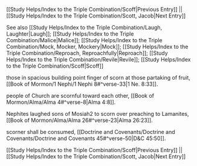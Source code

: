[[Study Helps/Index to the Triple Combination/Scoff|Previous Entry]]  ||  [[Study Helps/Index to the Triple Combination/Scott, Jacob|Next Entry]]

 See also [[Study Helps/Index to the Triple Combination/Laugh, Laughter|Laugh]]; [[Study Helps/Index to the Triple Combination/Malice|Malice]]; [[Study Helps/Index to the Triple Combination/Mock, Mocker, Mockery|Mock]]; [[Study Helps/Index to the Triple Combination/Reproach, Reproachfully|Reproach]]; [[Study Helps/Index to the Triple Combination/Revile|Revile]]; [[Study Helps/Index to the Triple Combination/Scoff|Scoff]]

 those in spacious building point finger of scorn at those partaking of fruit, [[Book of Mormon/1 Nephi/1 Nephi 8#^verse-33|1 Ne. 8:33]].

 people of Church are scornful toward each other, [[Book of Mormon/Alma/Alma 4#^verse-8|Alma 4:8]].

 Nephites laughed sons of Mosiah2 to scorn over preaching to Lamanites, [[Book of Mormon/Alma/Alma 26#^verse-23|Alma 26:23]].

 scorner shall be consumed, [[Doctrine and Covenants/Doctrine and Covenants/Doctrine and Covenants 45#^verse-50|D&C 45:50]].

[[Study Helps/Index to the Triple Combination/Scoff|Previous Entry]]  ||  [[Study Helps/Index to the Triple Combination/Scott, Jacob|Next Entry]]